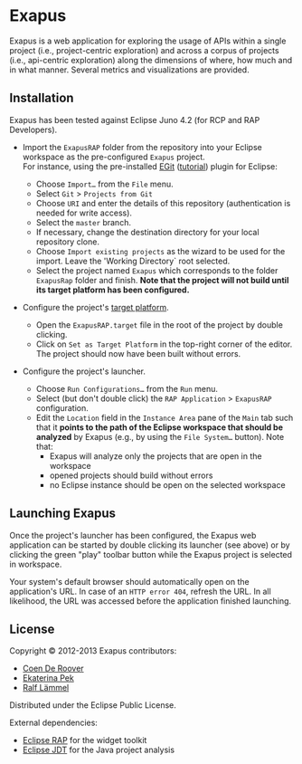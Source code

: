 Exapus
======

Exapus is a web application for exploring the usage of APIs within a single project (i.e., project-centric exploration) and across a corpus of projects (i.e., api-centric exploration) along the dimensions of where, how much and in what manner. Several metrics and visualizations are provided. 


## Installation

Exapus has been tested against Eclipse Juno 4.2 (for RCP and RAP Developers).  

* Import the `ExapusRAP` folder from the repository into your Eclipse workspace as the pre-configured `Exapus` project.  
For instance, using the pre-installed [EGit](http://www.eclipse.org/egit/) ([tutorial](http://www.vogella.com/articles/EGit/article.html)) plugin for Eclipse:
   * Choose `Import…` from the `File` menu.
   * Select `Git` > `Projects from Git`
   * Choose `URI` and enter the details of this repository (authentication is needed for write access).
   * Select the `master` branch.
   * If necessary, change the destination directory for your local repository clone. 
   * Choose `Import existing projects` as the wizard to be used for the import. Leave the 'Working Directory` root selected.
   * Select the project named `Exapus` which corresponds to the folder `ExapusRap` folder and finish. **Note that the project will not build until its target platform has been configured.**
 

* Configure the project's [target platform](http://www.vogella.com/articles/EclipseTargetPlatform/article.html).
   * Open the `ExapusRAP.target` file in the root of the project by double clicking. 
   * Click on `Set as Target Platform` in the top-right corner of the editor. The project should now have been built without errors.

* Configure the project's launcher.
   * Choose `Run Configurations…` from the `Run` menu. 
   * Select (but don't double click) the `RAP Application` > `ExapusRAP` configuration. 
   * Edit the `Location` field in the `Instance Area` pane of the `Main` tab such that it **points to the path of the Eclipse workspace that should be analyzed** by Exapus (e.g., by using the `File System…` button). Note that:
      * Exapus will analyze only the projects that are open in the workspace  
      * opened projects should build without errors
      * no Eclipse instance should be open on the selected workspace
   
## Launching Exapus

Once the project's launcher has been configured, the Exapus web application can be started by double clicking its launcher (see above) or by clicking the  green "play" toolbar button while the Exapus project is selected in workspace.

Your system's default browser should automatically open on the application's URL. In case of an `HTTP error 404`, refresh the URL. In all likelihood, the URL was accessed before the application finished launching. 

## License
Copyright © 2012-2013 Exapus contributors:
* [Coen De Roover](https://github.com/cderoove)
* [Ekaterina Pek](https://github.com/radkat)
* [Ralf Lämmel](https://github.com/rlaemmel)

Distributed under the Eclipse Public License.

External dependencies:
* [Eclipse RAP](http://eclipse.org/rap/) for the widget toolkit 
* [Eclipse JDT](http://www.eclipse.org/jdt/) for the Java project analysis
